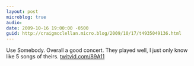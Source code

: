```yaml
---
layout: post
microblog: true
audio: 
date: 2009-10-16 19:00:00 -0500
guid: http://craigmcclellan.micro.blog/2009/10/17/t4935049136.html
---
```

Use Somebody. Overall a good concert. They played well, I just only know like 5 songs of theirs.  [twitvid.com/89A11](http://twitvid.com/89A11)
